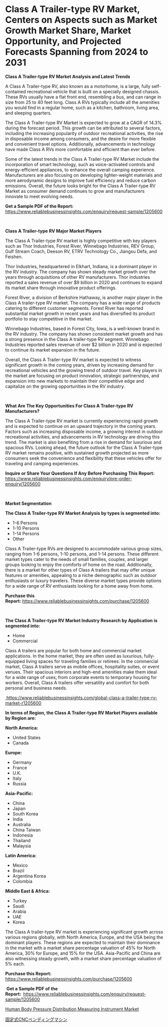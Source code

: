 <p><h1>Class A Trailer-type RV Market, Centers on Aspects such as Market Growth Market Share, Market Opportunity, and Projected Forecasts Spanning from 2024 to 2031</h1></p><p><strong>Class A Trailer-type RV Market Analysis and Latest Trends</strong></p>
<p><p>A Class A Trailer-type RV, also known as a motorhome, is a large, fully self-contained recreational vehicle that is built on a specially designed chassis. These RVs usually have a flat front end, resembling a bus, and can range in size from 25 to 40 feet long. Class A RVs typically include all the amenities you would find in a regular home, such as a kitchen, bathroom, living area, and sleeping quarters.</p><p>The Class A Trailer-type RV Market is expected to grow at a CAGR of 14.3% during the forecast period. This growth can be attributed to several factors, including the increasing popularity of outdoor recreational activities, the rise in disposable income among consumers, and the desire for more flexible and convenient travel options. Additionally, advancements in technology have made Class A RVs more comfortable and efficient than ever before.</p><p>Some of the latest trends in the Class A Trailer-type RV Market include the incorporation of smart technology, such as voice-activated controls and energy-efficient appliances, to enhance the overall camping experience. Manufacturers are also focusing on developing lighter-weight materials and more aerodynamic designs to improve fuel efficiency and reduce carbon emissions. Overall, the future looks bright for the Class A Trailer-type RV Market as consumer demand continues to grow and manufacturers innovate to meet evolving needs.</p></p>
<p><strong>Get a Sample PDF of the Report:&nbsp;</strong> <a href="https://www.reliablebusinessinsights.com/enquiry/request-sample/1205600">https://www.reliablebusinessinsights.com/enquiry/request-sample/1205600</a></p>
<p>&nbsp;</p>
<p><strong>Class A Trailer-type RV Major Market Players</strong></p>
<p><p>The Class A Trailer-type RV market is highly competitive with key players such as Thor Industries, Forest River, Winnebago Industries, REV Group, Gulf Stream Coach, Deeson RV, ETRV Technology Co., Jiangsu Defa, and Feishen. </p><p>Thor Industries, headquartered in Elkhart, Indiana, is a dominant player in the RV industry. The company has shown steady market growth over the years through acquisitions of other RV manufacturers. Thor Industries reported a sales revenue of over $9 billion in 2020 and continues to expand its market share through innovative product offerings.</p><p>Forest River, a division of Berkshire Hathaway, is another major player in the Class A trailer-type RV market. The company has a wide range of products catering to different customer segments. Forest River has reported substantial market growth in recent years and has diversified its product portfolio to stay competitive in the market.</p><p>Winnebago Industries, based in Forest City, Iowa, is a well-known brand in the RV industry. The company has shown consistent market growth and has a strong presence in the Class A trailer-type RV segment. Winnebago Industries reported sales revenue of over $2 billion in 2020 and is expected to continue its market expansion in the future.</p><p>Overall, the Class A Trailer-type RV market is expected to witness significant growth in the coming years, driven by increasing demand for recreational vehicles and the growing trend of outdoor travel. Key players in the market are focusing on product innovation, strategic partnerships, and expansion into new markets to maintain their competitive edge and capitalize on the growing opportunities in the RV industry.</p></p>
<p>&nbsp;</p>
<p><strong>What Are The Key Opportunities For Class A Trailer-type RV Manufacturers?</strong></p>
<p><p>The Class A Trailer-type RV market is currently experiencing rapid growth and is expected to continue on an upward trajectory in the coming years. Factors such as increasing disposable income, a growing interest in outdoor recreational activities, and advancements in RV technology are driving this trend. The market is also benefiting from a rise in demand for luxurious and spacious RVs. Looking ahead, the future outlook for the Class A Trailer-type RV market remains positive, with sustained growth projected as more consumers seek the convenience and flexibility that these vehicles offer for traveling and camping experiences.</p></p>
<p><strong>Inquire or Share Your Questions If Any Before Purchasing This Report:</strong> <a href="https://www.reliablebusinessinsights.com/enquiry/pre-order-enquiry/1205600">https://www.reliablebusinessinsights.com/enquiry/pre-order-enquiry/1205600</a></p>
<p>&nbsp;</p>
<p><strong>Market Segmentation</strong></p>
<p><strong>The Class A Trailer-type RV Market Analysis by types is segmented into:</strong></p>
<p><ul><li>1-6 Persons</li><li>1-10 Persons</li><li>1-14 Persons</li><li>Other</li></ul></p>
<p><p>Class A Trailer-type RVs are designed to accommodate various group sizes, ranging from 1-6 persons, 1-10 persons, and 1-14 persons. These different market types cater to the needs of small families, couples, and larger groups looking to enjoy the comforts of home on the road. Additionally, there is a market for other types of Class A trailers that may offer unique features or amenities, appealing to a niche demographic such as outdoor enthusiasts or luxury travelers. These diverse market types provide options for a wide range of RV enthusiasts looking for a home away from home.</p></p>
<p><strong>Purchase this Report:&nbsp;</strong><a href="https://www.reliablebusinessinsights.com/purchase/1205600">https://www.reliablebusinessinsights.com/purchase/1205600</a></p>
<p>&nbsp;</p>
<p><strong>The Class A Trailer-type RV Market Industry Research by Application is segmented into:</strong></p>
<p><ul><li>Home</li><li>Commercial</li></ul></p>
<p><p>Class A trailers are popular for both home and commercial market applications. In the home market, they are often used as luxurious, fully-equipped living spaces for traveling families or retirees. In the commercial market, Class A trailers serve as mobile offices, hospitality suites, or event venues. Their spacious interiors and high-end amenities make them ideal for a wide range of uses, from corporate events to temporary housing for workers. Overall, Class A trailers offer versatility and comfort for both personal and business needs.</p></p>
<p><a href="https://www.reliablebusinessinsights.com/global-class-a-trailer-type-rv-market-r1205600">&nbsp;https://www.reliablebusinessinsights.com/global-class-a-trailer-type-rv-market-r1205600</a></p>
<p><strong>In terms of Region, the Class A Trailer-type RV Market Players available by Region are:</strong></p>
<p>
    <p> <strong> North America: </strong>
        <ul>
            <li>United States</li>
            <li>Canada</li>
        </ul>
        </p> 
    <p> <strong> Europe: </strong>
        <ul>
            <li>Germany</li>
            <li>France</li>
            <li>U.K.</li>
            <li>Italy</li>
            <li>Russia</li>
        </ul>
        </p> 
    <p> <strong> Asia-Pacific: </strong>
        <ul>
            <li>China</li>
            <li>Japan</li>
            <li>South Korea</li>
            <li>India</li>
            <li>Australia</li>
            <li>China Taiwan</li>
            <li>Indonesia</li>
            <li>Thailand</li>
            <li>Malaysia</li>
        </ul>
        </p> 
    <p> <strong> Latin America: </strong>
        <ul>
            <li>Mexico</li>
            <li>Brazil</li>
            <li>Argentina Korea</li>
            <li>Colombia</li>
        </ul>
        </p> 
    <p> <strong> Middle East & Africa: </strong>
        <ul>
            <li>Turkey</li>
            <li>Saudi</li>
            <li>Arabia</li>
            <li>UAE</li>
            <li>Korea</li>
        </ul>
    </p>
    </p>
<p><p>The Class A trailer-type RV market is experiencing significant growth across various regions globally, with North America, Europe, and the USA being the dominant players. These regions are expected to maintain their dominance in the market with a market share percentage valuation of 45% for North America, 30% for Europe, and 15% for the USA. Asia-Pacific and China are also witnessing steady growth, with a market share percentage valuation of 5% each.</p></p>
<p><strong>Purchase this Report: </strong><a href="https://www.reliablebusinessinsights.com/purchase/1205600">https://www.reliablebusinessinsights.com/purchase/1205600</a></p>
<p>&nbsp;<strong>Get a Sample PDF of the Report:&nbsp;&nbsp;</strong><a href="https://www.reliablebusinessinsights.com/enquiry/request-sample/1205600">https://www.reliablebusinessinsights.com/enquiry/request-sample/1205600</a></p>
<p><strong></strong></p>
<p><p><a href="https://view.publitas.com/reportprime-1/an-in-depth-analysis-of-the-global-human-body-pressure-distribution-measuring-instrument-market-scope-and-its-rapid-growing-13-cagr-forcasted-for-period-from-2024-to-2031/">Human Body Pressure Distribution Measuring Instrument Market</a></p><p><a href="https://github.com/KenyonJohns/Market-Research-Report-List-1/blob/main/2662438111610.md">固定式CNCベンディングマシン</a></p></p>